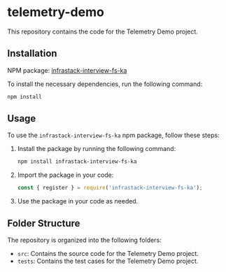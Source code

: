 # telemetry-demo

This repository contains the code for the Telemetry Demo project.

## Installation

NPM package: [infrastack-interview-fs-ka](https://www.npmjs.com/package/infrastack-interview-fs-ka)

To install the necessary dependencies, run the following command:

```bash
npm install
```

## Usage

To use the `infrastack-interview-fs-ka` npm package, follow these steps:

1. Install the package by running the following command:

    ```bash
    npm install infrastack-interview-fs-ka
    ```

2. Import the package in your code:

    ```javascript
    const { register } = require('infrastack-interview-fs-ka');
    ```

3. Use the package in your code as needed.

## Folder Structure

The repository is organized into the following folders:

- `src`: Contains the source code for the Telemetry Demo project.
- `tests`: Contains the test cases for the Telemetry Demo project.
